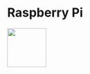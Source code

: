 # Raspberry Pi  
<img src="https://github.com/nomaan-2k/robo_resource/blob/main/electronics/raspberry_pi/repo_data/Raspi-PGB001.webp" width="90" >
